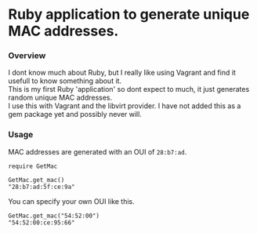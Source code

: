 # Ruby application to generate unique MAC addresses.

### Overview
I dont know much about Ruby, but I really like using Vagrant and find it usefull to know something about it.  
This is my first Ruby 'application' so dont expect to much, it just generates random unique MAC addresses.  
I use this with Vagrant and the libvirt provider.
I have not added this as a gem package yet and possibly never will.

### Usage
MAC addresses are generated with an OUI of `28:b7:ad`.
```
require GetMac

GetMac.get_mac()
"28:b7:ad:5f:ce:9a"
```
 You can specify your own OUI like this.
```
GetMac.get_mac("54:52:00")
"54:52:00:ce:95:66"
```

